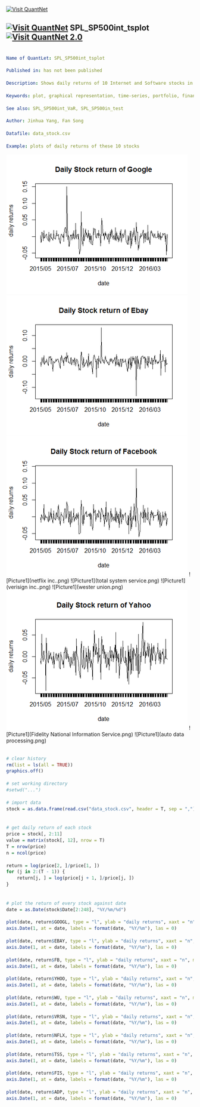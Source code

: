 
[<img src="https://github.com/QuantLet/Styleguide-and-FAQ/blob/master/pictures/banner.png" width="880" alt="Visit QuantNet">](http://quantlet.de/index.php?p=info)

## [<img src="https://github.com/QuantLet/Styleguide-and-Validation-procedure/blob/master/pictures/qloqo.png" alt="Visit QuantNet">](http://quantlet.de/) **SPL_SP500int_tsplot** [<img src="https://github.com/QuantLet/Styleguide-and-Validation-procedure/blob/master/pictures/QN2.png" width="60" alt="Visit QuantNet 2.0">](http://quantlet.de/d3/ia)

```yaml

Name of QuantLet: SPL_SP500int_tsplot

Published in: has not been published

Description: Shows daily returns of 10 Internet and Software stocks in S&P500 from 2015/05/01 to 2016/04/25.

Keywords: plot, graphical representation, time-series, portfolio, financial, returns

See also: SPL_SP500int_VaR, SPL_SP500in_test

Author: Jinhua Yang, Fan Song

Datafile: data_stock.csv

Example: plots of daily returns of these 10 stocks

```

![Picture1](Google.png) 
![Picture1](ebay.png) 
![Picture1](facebook.png) 
![Picture1](netflix inc..png) 
![Picture1](total system service.png)
![Picture1](verisign inc..png) 
![Picture1](wester union.png) 
![Picture1](yahoo.png) 
![Picture1](Fidelity National Information Service.png) 
![Picture1](auto data processing.png)

```r

# clear history
rm(list = ls(all = TRUE))
graphics.off()

# set working directory
#setwd("...")

# import data
stock = as.data.frame(read.csv("data_stock.csv", header = T, sep = ","))


# get daily return of each stock
price = stock[, 2:11]
value = matrix(stock[, 12], nrow = T)
T = nrow(price)
n = ncol(price)

return = log(price[2, ]/price[1, ])
for (j in 2:(T - 1)) {
    return[j, ] = log(price[j + 1, ]/price[j, ])
}


# plot the return of every stock against date
date = as.Date(stock$Date[2:248], "%Y/%m/%d")

plot(date, return$GOOGL, type = "l", ylab = "daily returns", xaxt = "n", main = "Daily Stock return of Google")
axis.Date(1, at = date, labels = format(date, "%Y/%m"), las = 0)

plot(date, return$EBAY, type = "l", ylab = "daily returns", xaxt = "n", main = "Daily Stock return of Ebay")
axis.Date(1, at = date, labels = format(date, "%Y/%m"), las = 0)

plot(date, return$FB, type = "l", ylab = "daily returns", xaxt = "n", main = "Daily Stock return of Facebook")
axis.Date(1, at = date, labels = format(date, "%Y/%m"), las = 0)

plot(date, return$YHOO, type = "l", ylab = "daily returns", xaxt = "n", main = "Daily Stock return of Yahoo")
axis.Date(1, at = date, labels = format(date, "%Y/%m"), las = 0)

plot(date, return$WU, type = "l", ylab = "daily returns", xaxt = "n", main = "Daily Stock return of Wester Union")
axis.Date(1, at = date, labels = format(date, "%Y/%m"), las = 0)

plot(date, return$VRSN, type = "l", ylab = "daily returns", xaxt = "n", main = "Daily Stock return of Verisign Inc.")
axis.Date(1, at = date, labels = format(date, "%Y/%m"), las = 0)

plot(date, return$NFLX, type = "l", ylab = "daily returns", xaxt = "n", main = "Daily Stock return of Netflix Inc.")
axis.Date(1, at = date, labels = format(date, "%Y/%m"), las = 0)

plot(date, return$TSS, type = "l", ylab = "daily returns", xaxt = "n", main = "Daily Stock return of Total System Service")
axis.Date(1, at = date, labels = format(date, "%Y/%m"), las = 0)

plot(date, return$FIS, type = "l", ylab = "daily returns", xaxt = "n", main = "Daily Stock return of Fidelity National Information Services")
axis.Date(1, at = date, labels = format(date, "%Y/%m"), las = 0)

plot(date, return$ADP, type = "l", ylab = "daily returns", xaxt = "n", main = "Daily Stock return of Automatic Data Processing")
axis.Date(1, at = date, labels = format(date, "%Y/%m"), las = 0)

```

